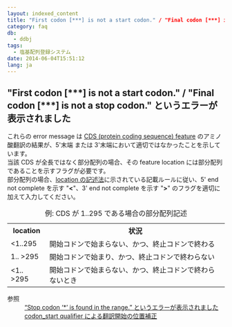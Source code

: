 ```yaml
---
layout: indexed_content
title: "First codon [***] is not a start codon." / "Final codon [***] is not a stop codon." というエラーが表示されました
category: faq
db:
  - ddbj
tags: 
  - 塩基配列登録システム
date: 2014-06-04T15:51:12
lang: ja
---
```


## "First codon [\*\*\*] is not a start codon." / "Final codon [***] is not a stop codon." というエラーが表示されました

<p>これらの error message は <a href="/ddbj/cds.html">CDS (protein coding sequence) feature</a> のアミノ酸翻訳の結果が、5'末端 または 3'末端において適切ではなかったことを示しています。<br>当該 CDS が全長ではなく部分配列の場合、その feature location には部分配列であることを示すフラグが必要です。<br>部分配列の場合、<a href="/ddbj/location.html">location の記述法</a>に示されている記載ルールに従い、5' end not complete を示す "<strong>&lt;</strong>"、3' end not complete を示す "<strong>&gt;</strong>" のフラグを適切に加えて入力してください。<br>
  <!-- Nucleotide Sequence Submission System -->
</p>
<table class="t04">
  <caption>例: CDS が 1..295 である場合の部分配列記述</caption>
  <tbody>
    <tr>
      <th>location</th>
      <th>状況</th>
    </tr>
    <tr>
      <td> &lt;1..295</td>
      <td> 開始コドンで始まらない、かつ、終止コドンで終わる</td>
    </tr>
    <tr>
      <td>1.. &gt;295</td>
      <td>開始コドンで始まり、かつ、終止コドンで終わらない</td>
    </tr>
    <tr>
      <td> &lt;1.. &gt;295</td>
      <td>開始コドンで始まらない、かつ、終止コドンで終わらないとき</td>
    </tr>
  </tbody>
</table>
<dl><dt>参照</dt>
  <dd><a href="/faq/ja/how-to-fix-error-msg-stop-codon.html">“Stop codon ‘*’ is found in the range.” というエラーが表示されました</a></dd>
  <dd><a href="/ddbj/cds.html#frame" title="/sub/cds-j.html#frame">codon_start qualifier による翻訳開始の位置補正</a></dd>
</dl>